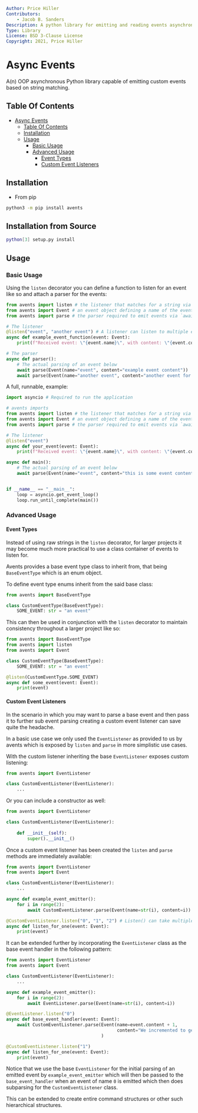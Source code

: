 ```yaml
Author: Price Hiller
Contributors:
    - Jacob B. Sanders
Description: A python library for emitting and reading events asynchronously.
Type: Library
License: BSD 3-Clause License
Copyright: 2021, Price Hiller
```

# Async Events

A(n) OOP asynchronous Python library capable of emitting custom events based on string matching.

## Table Of Contents

- [Async Events](#async-events)
    - [Table Of Contents](#table-of-contents)
    - [Installation](#installation)
    - [Usage](#usage)
        - [Basic Usage](#basic-usage)
        - [Advanced Usage](#advanced-usage)
            - [Event Types](#event-types)
            - [Custom Event Listeners](#custom-event-listeners)

## Installation
- From pip
```bash
python3 -m pip install avents
```

## Installation from Source ##

```bash
python[3] setup.py install
```

## Usage

### Basic Usage

Using the `listen` decorator you can define a function to listen for an event like so and attach a parser for the events:
```python
from avents import listen # the listener that matches for a string via `listen("some string")`
from avents import Event # an event object defining a name of the event and the event content
from avents import parse # the parser required to emit events via `await parse(Event("some event", "event content")

# The listener
@listen("event", "another event") # A listener can listen to multiple events
async def example_event_function(event: Event):
    print(f"Received event: \"{event.name}\", with content: \"{event.content}\"")

# The parser
async def parser():
    # The actual parsing of an event below
    await parse(Event(name="event", content="example event content"))
    await parse(Event(name="another event", content="another event for the same handler"))
```

A full, runnable, example:

```python
import asyncio # Required to run the application

# avents imports
from avents import listen # the listener that matches for a string via `listen("some string")`
from avents import Event # an event object defining a name of the event and the event content
from avents import parse # the parser required to emit events via `await parse(Event("some event", "event content")

# The listener
@listen("event")
async def your_event(event: Event):
    print(f"Received event: \"{event.name}\", with content: \"{event.content}\"")

async def main():
    # The actual parsing of an event below
    await parse(Event(name="event", content="this is some event content"))


if __name__ == "__main__":
    loop = asyncio.get_event_loop()
    loop.run_until_complete(main())
```

### Advanced Usage
#### Event Types
Instead of using raw strings in the `listen` decorator, for larger projects it may become much more practical to use a
class container of events to listen for.

Avents provides a base event type class to inherit from, that being `BaseEventType` which is an enum object.

To define event type enums inherit from the said base class:

```python
from avents import BaseEventType

class CustomEventType(BaseEventType):
    SOME_EVENT: str = "an event"
```

This can then be used in conjunction with the `listen` decorator to maintain consistency throughout a larger project
like so:

```python
from avents import BaseEventType
from avents import listen
from avents import Event

class CustomEventType(BaseEventType):
    SOME_EVENT: str = "an event"

@listen(CustomEventType.SOME_EVENT)
async def some_event(event: Event):
    print(event)
```

#### Custom Event Listeners
In the scenario in which you may want to parse a base event and then pass it to further sub event parsing creating a 
custom event listener can save quite the headache.

In a basic use case we only used the `EventListener` as provided to us by avents which is exposed by `listen` and 
`parse` in more simplistic use cases.

With the custom listener inheriting the base `EventListener` exposes custom listening:

```python
from avents import EventListener

class CustomEventListener(EventListener):
    ...
```

Or you can include a constructor as well:

```python
from avents import EventListener

class CustomEventListener(EventListener):
    
    def __init__(self):
        super().__init__()
```

Once a custom event listener has been created the `listen` and `parse` methods are immediately available:

```python
from avents import EventListener
from avents import Event

class CustomEventListener(EventListener):
    ...

async def example_event_emitter():
    for i in range(2):
        await CustomEventListener.parse(Event(name=str(i), content=i))

@CustomEventListener.listen("0", "1", "2") # Listen() can take multiple events to listen for
async def listen_for_one(event: Event):
    print(event)
```

It can be extended further by incorporating the `EventListener` class as the base event handler in the following
pattern:

```python
from avents import EventListener
from avents import Event

class CustomEventListener(EventListener):
    ...

async def example_event_emitter():
    for i in range(2):
        await EventListener.parse(Event(name=str(i), content=i))

@EventListener.listen("0")      
async def base_event_handler(event: Event):
    await CustomEventListener.parse(Event(name=event.content + 1, 
                                          content="We incremented to generate a design pattern")
                                    )

@CustomEventListener.listen("1")
async def listen_for_one(event: Event):
    print(event)
```

Notice that we use the base `EventListener` for the initial parsing of an emitted event by `example_event_emitter`
which will then be passed to the `base_event_handler` when an event of name `0` is emitted which then does subparsing
for the `CustomEventListener` class.

This can be extended to create entire command structures or other such hierarchical structures.
